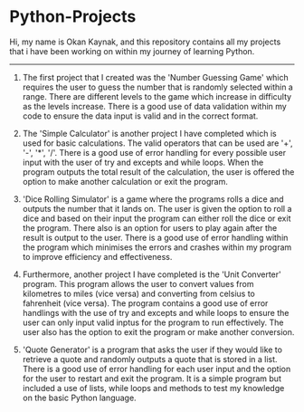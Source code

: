 # Python-Projects
Hi, my name is Okan Kaynak, and this repository contains all my projects that i have been working on within my journey of learning Python. 


-----------------------------------------------------------------------------------------------------------------------------------------------------------------------
1. The first project that I created was the 'Number Guessing Game' which requires the user to guess the number that is randomly selected within a range. There are different levels to the game which increase in difficulty as the levels increase. There is a good use of data validation within my code to ensure the data input is valid and in the correct format. 


2. The 'Simple Calculator' is another project I have completed which is used for basic calculations. The valid operators that can be used are '+', '-', '*', '/'. There is a good use of error handling for every possible user input with the user of try and excepts and while loops. When the program outputs the total result of the calculation, the user is offered the option to make another calculation or exit the program.


3. 'Dice Rolling Simulator' is a game where the programs rolls a dice and outputs the number that it lands on. The user is given the option to roll a dice and based on their input the program can either roll the dice or exit the program. There also is an option for users to play again after the result is output to the user. There is a good use of error handling within the program which minimises the errors and crashes within my program to improve efficiency and effectiveness. 


4. Furthermore, another project I have completed is the 'Unit Converter' program. This program allows the user to convert values from kilometres to miles (vice versa) and converting from celsius to fahrenheit (vice versa). The program contains a good use of error handlings with the use of try and excepts and while loops to ensure the user can only input valid inptus for the program to run effectively. The user also has the option to exit the program or make another conversion.


5. 'Quote Generator' is a program that asks the user if they would like to retrieve a quote and randomly outputs a quote that is stored in a list. There is a good use of error handling for each user input and the option for the user to restart and exit the program. It is a simple program but included a use of lists, while loops and methods to test my knowledge on the basic Python language.
